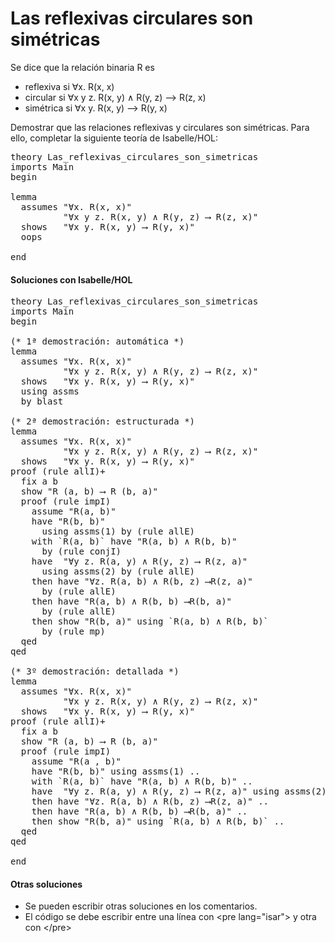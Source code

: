 # Las reflexivas circulares son simétricas

Se dice que la relación binaria R es

* reflexiva si ∀x. R(x, x)
* circular si ∀x y z. R(x, y) ∧ R(y, z) ⟶ R(z, x)
* simétrica si ∀x y. R(x, y) ⟶ R(y, x)

Demostrar que las relaciones reflexivas y circulares son simétricas. Para ello, completar la siguiente teoría de Isabelle/HOL:

<pre lang="isar">
theory Las_reflexivas_circulares_son_simetricas
imports Main
begin

lemma
  assumes "∀x. R(x, x)"
          "∀x y z. R(x, y) ∧ R(y, z) ⟶ R(z, x)"
  shows   "∀x y. R(x, y) ⟶ R(y, x)"
  oops

end
</pre>

<h4>Soluciones con Isabelle/HOL</h4>

<pre lang="isar">
theory Las_reflexivas_circulares_son_simetricas
imports Main
begin

(* 1ª demostración: automática *)
lemma
  assumes "∀x. R(x, x)"
          "∀x y z. R(x, y) ∧ R(y, z) ⟶ R(z, x)"
  shows   "∀x y. R(x, y) ⟶ R(y, x)"
  using assms
  by blast

(* 2ª demostración: estructurada *)
lemma
  assumes "∀x. R(x, x)"
          "∀x y z. R(x, y) ∧ R(y, z) ⟶ R(z, x)"
  shows   "∀x y. R(x, y) ⟶ R(y, x)"
proof (rule allI)+
  fix a b
  show "R (a, b) ⟶ R (b, a)"
  proof (rule impI)
    assume "R(a, b)"
    have "R(b, b)"
      using assms(1) by (rule allE)
    with `R(a, b)` have "R(a, b) ∧ R(b, b)"
      by (rule conjI)
    have  "∀y z. R(a, y) ∧ R(y, z) ⟶ R(z, a)"
      using assms(2) by (rule allE)
    then have "∀z. R(a, b) ∧ R(b, z) ⟶R(z, a)"
      by (rule allE)
    then have "R(a, b) ∧ R(b, b) ⟶R(b, a)"
      by (rule allE)
    then show "R(b, a)" using `R(a, b) ∧ R(b, b)`
      by (rule mp)
  qed
qed

(* 3º demostración: detallada *)
lemma
  assumes "∀x. R(x, x)"
          "∀x y z. R(x, y) ∧ R(y, z) ⟶ R(z, x)"
  shows   "∀x y. R(x, y) ⟶ R(y, x)"
proof (rule allI)+
  fix a b
  show "R (a, b) ⟶ R (b, a)"
  proof (rule impI)
    assume "R(a , b)"
    have "R(b, b)" using assms(1) ..
    with `R(a, b)` have "R(a, b) ∧ R(b, b)" ..
    have  "∀y z. R(a, y) ∧ R(y, z) ⟶ R(z, a)" using assms(2) ..
    then have "∀z. R(a, b) ∧ R(b, z) ⟶R(z, a)" ..
    then have "R(a, b) ∧ R(b, b) ⟶R(b, a)" ..
    then show "R(b, a)" using `R(a, b) ∧ R(b, b)` ..
  qed
qed

end
</pre>

<h4>Otras soluciones</h4>
<ul>
<li>Se pueden escribir otras soluciones en los comentarios.
<li>El código se debe escribir entre una línea con &#60;pre lang=&quot;isar&quot;&#62; y otra con &#60;/pre&#62;
</ul>
